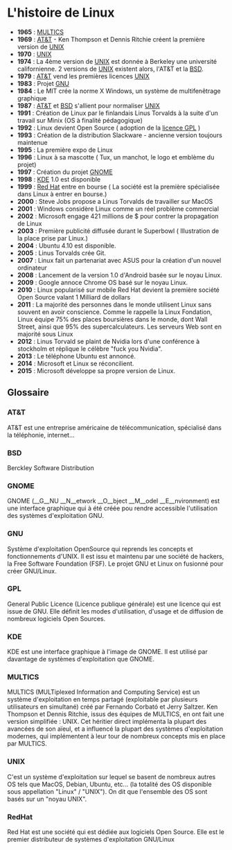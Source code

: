 # L'histoire de Linux

- **1965** : [MULTICS](#MULTICS)
- **1969** : [AT&T](#AT&T) - Ken Thompson et Dennis Ritchie créent la première version de [UNIX](#UNIX)
- **1970** : [UNIX](#UNIX)
- **1974** : La 4ème version de [UNIX](#UNIX) est donnée à Berkeley une université californienne. 2 versions de [UNIX](#UNIX) existent alors, l'AT&T et la [BSD](#BSD).
- **1979** : [AT&T](#AT&T) vend les premières licences [UNIX](#UNIX)
- **1983** : Projet [GNU](#GNU)
- **1984** : Le MIT crée la norme X Windows, un système de multifenêtrage graphique
- **1987** : [AT&T](#AT&T) et [BSD](#BSD) s'allient pour normaliser [UNIX](#UNIX)
- **1991** : Création de Linux par le finlandais Linus Torvalds à la suite d'un travail sur Minix (OS à finalité pédagogique)
- **1992** : Linux devient Open Source ( adoption de la [licence GPL](#GPL) )
- **1993** : Création de la distribution Slackware - ancienne version toujours maintenue
- **1995** : La première expo de Linux
- **1996** : Linux à sa mascotte ( Tux, un manchot, le logo et emblème du projet)
- **1997** : Création du projet [GNOME](#GNOME)
- **1998** : [KDE](#KDE) 1.0 est disponible
- **1999** : [Red Hat](#RedHat) entre en bourse ( La société est la première spécialisée dans Linux à entrer en bourse.)
- **2000** : Steve Jobs propose a Linus Torvalds de travailler sur MacOS
- **2001** : Windows considère Linux comme un réel problème commercial
- **2002** : Microsoft engage 421 millions de $ pour contrer la propagation de Linux
- **2003** : Première publicité diffusée durant le Superbowl ( Illustration de la place prise par Linux.)
- **2004** : Ubuntu 4.10 est disponible.
- **2005** : Linus Torvalds crée Git.
- **2007** : Linux fait un partenariat avec ASUS pour la création d'un nouvel ordinateur
- **2008** : Lancement de la version 1.0 d'Android basée sur le noyau Linux.
- **2009** : Google annoce Chrome OS basé sur le noyau Linux.
- **2010** : Linux popularisé sur mobile Red Hat devient la première société Open Source valant 1 Milliard de dollars
- **2011** : La majorité des personnes dans le monde utilisent Linux sans souvent en avoir conscience. Comme le rappelle la Linux Fondation, Linux équipe 75% des places boursières dans le monde, dont Wall Street, ainsi que 95% des supercalculateurs. Les serveurs Web sont en majorité sous Linux
- **2012** : Linus Torvald se plaint de Nvidia lors d'une conférence à stockholm et réplique le célèbre "fuck you Nvidia".
- **2013** : Le téléphone Ubuntu est annoncé.
- **2014** : Microsoft et Linux se réconcilient.
- **2015** : Microsoft développe sa propre version de Linux.

## Glossaire

### AT&T
AT&T est une entreprise américaine de télécommunication, spécialisé dans la téléphonie, internet...

### BSD
Berckley Software Distribution

### GNOME
GNOME (__G__NU __N__etwork __O__bject __M__odel __E__nvironment) est une interface graphique qui à été créée pou rendre accessible l'utilisation des systèmes d'exploitation GNU.

### GNU
Système d'exploitation OpenSource qui reprends les concepts et fonctionnements d'UNIX. Il est issu et maintenu par une société de hackers, la Free Software Foundation (FSF). Le projet GNU et Linux on fusionné pour créer GNU/Linux.

### GPL
General Public Licence (Licence publique générale) est une licence qui est issue de GNU. Elle définit les modes d'utilisation, d'usage et de diffusion de nombreux logiciels Open Sources.

### KDE
KDE est une interface graphique à l'image de GNOME. Il est utilisé par davantage de systèmes d'exploitation que GNOME.

### MULTICS
MULTICS (MULTiplexed Information and Computing Service) est un système d'exploitation en temps partagé (exploitable par plusieurs utilisateurs en simultané) créé par Fernando Corbató et Jerry Saltzer.
Ken Thompson et Dennis Ritchie, issus des équipes de MULTICS, en ont fait une version simplifiée : UNIX. Cet héritier direct implémenta la plupart des avancées de son aïeul, et a influencé la plupart des systèmes d'exploitation modernes, qui implémentent à leur tour de nombreux concepts mis en place par MULTICS.

### UNIX
C'est un système d'exploitation sur lequel se basent de nombreux autres OS tels que MacOS, Debian, Ubuntu, etc... (la totalité des OS disponible sous appellation "Linux" / "UNIX"). On dit que l'ensemble des OS sont basés sur un "noyau UNIX".

### RedHat
Red Hat est une société qui est dédiée aux logiciels Open Source. Elle est le premier distributeur de systèmes d'exploitation GNU/Linux






